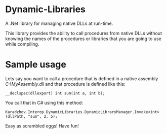 Dynamic-Libraries
=================

A .Net library for managing native DLLs at run-time.

This library provides the ability to call procedures from native DLLs without knowing the names of the procedures or libraries that you are going to use while compiling.

# Sample usage

Lets say you want to call a procedure that is defined in a native assembly _C:\MyAssembly.dll_ and that procedure is defined like this:

    __declspec(dllexport) int sum(int a, int b);

You call that in C# using this method:

    Karadzhov.Interop.DynamicLibraries.DynamicLibraryManager.Invoke<int>(dllPath, "sum", 2, 5);


Easy as scrambled eggs! Have fun!